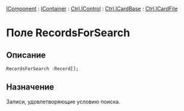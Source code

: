 ﻿---
Link: Com.Ctrl.ICardFile.@RecordsForSearch
---

[IComponent](topic:Com.Custom.ComClasses.IComponent.Default) :
[IContainer](topic:Com.Custom.ComClasses.IContainer.Default) :
[Ctrl.IControl](topic:Com.Custom.ComClasses.Ctrl.IControl.Default) :
[Ctrl.ICardBase](topic:Com.Custom.ComClasses.Ctrl.ICardBase.Default) :
[Ctrl.ICardFile](Default)

# Поле RecordsForSearch

## Описание

    RecordsForSearch :Record[];

## Назначение

Записи, удовлетворяющие условию поиска.




